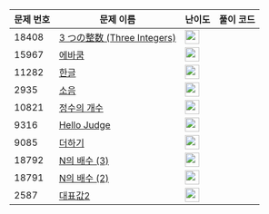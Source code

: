 | 문제 번호 | 문제 이름 | 난이도 | 풀이 코드 |
| --- | --- | --- | --- |
| 18408 | [3 つの整数 (Three Integers)](https://www.acmicpc.net/problem/18408) | <img height="25px" width="25px=" src="https://static.solved.ac/tier_small/2.svg"/> |  |
| 15967 | [에바쿰](https://www.acmicpc.net/problem/15967) | <img height="25px" width="25px=" src="https://static.solved.ac/tier_small/17.svg"/> |  |
| 11282 | [한글](https://www.acmicpc.net/problem/11282) | <img height="25px" width="25px=" src="https://static.solved.ac/tier_small/2.svg"/> |  |
| 2935 | [소음](https://www.acmicpc.net/problem/2935) | <img height="25px" width="25px=" src="https://static.solved.ac/tier_small/3.svg"/> |  |
| 10821 | [정수의 개수](https://www.acmicpc.net/problem/10821) | <img height="25px" width="25px=" src="https://static.solved.ac/tier_small/4.svg"/> |  |
| 9316 | [Hello Judge](https://www.acmicpc.net/problem/9316) | <img height="25px" width="25px=" src="https://static.solved.ac/tier_small/2.svg"/> |  |
| 9085 | [더하기](https://www.acmicpc.net/problem/9085) | <img height="25px" width="25px=" src="https://static.solved.ac/tier_small/3.svg"/> |  |
| 18792 | [N의 배수 (3)](https://www.acmicpc.net/problem/18792) | <img height="25px" width="25px=" src="https://static.solved.ac/tier_small/25.svg"/> |  |
| 18791 | [N의 배수 (2)](https://www.acmicpc.net/problem/18791) | <img height="25px" width="25px=" src="https://static.solved.ac/tier_small/22.svg"/> |  |
| 2587 | [대표값2](https://www.acmicpc.net/problem/2587) | <img height="25px" width="25px=" src="https://static.solved.ac/tier_small/4.svg"/> |  |
